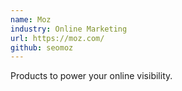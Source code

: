 ```yaml
---
name: Moz
industry: Online Marketing
url: https://moz.com/
github: seomoz
---
```

Products to power your online visibility.
